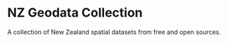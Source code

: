 NZ Geodata Collection
=====================

A collection of New Zealand spatial datasets
from free and open sources.
